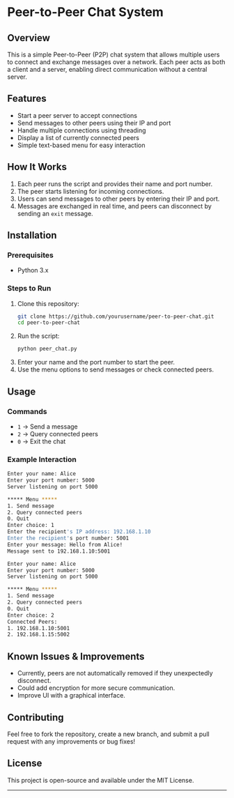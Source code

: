 # Peer-to-Peer Chat System

## Overview
This is a simple Peer-to-Peer (P2P) chat system that allows multiple users to connect and exchange messages over a network. Each peer acts as both a client and a server, enabling direct communication without a central server.

## Features
- Start a peer server to accept connections
- Send messages to other peers using their IP and port
- Handle multiple connections using threading
- Display a list of currently connected peers
- Simple text-based menu for easy interaction

## How It Works
1. Each peer runs the script and provides their name and port number.
2. The peer starts listening for incoming connections.
3. Users can send messages to other peers by entering their IP and port.
4. Messages are exchanged in real time, and peers can disconnect by sending an `exit` message.

## Installation
### Prerequisites
- Python 3.x

### Steps to Run
1. Clone this repository:
   ```sh
   git clone https://github.com/yourusername/peer-to-peer-chat.git
   cd peer-to-peer-chat
   ```
2. Run the script:
   ```sh
   python peer_chat.py
   ```
3. Enter your name and the port number to start the peer.
4. Use the menu options to send messages or check connected peers.

## Usage
### Commands
- `1` → Send a message
- `2` → Query connected peers
- `0` → Exit the chat

### Example Interaction
```sh
Enter your name: Alice
Enter your port number: 5000
Server listening on port 5000

***** Menu *****
1. Send message
2. Query connected peers
0. Quit
Enter choice: 1
Enter the recipient's IP address: 192.168.1.10
Enter the recipient's port number: 5001
Enter your message: Hello from Alice!
Message sent to 192.168.1.10:5001
```
```sh
Enter your name: Alice
Enter your port number: 5000
Server listening on port 5000

***** Menu *****
1. Send message
2. Query connected peers
0. Quit
Enter choice: 2
Connected Peers:
1. 192.168.1.10:5001
2. 192.168.1.15:5002
```
## Known Issues & Improvements
- Currently, peers are not automatically removed if they unexpectedly disconnect.
- Could add encryption for more secure communication.
- Improve UI with a graphical interface.

## Contributing
Feel free to fork the repository, create a new branch, and submit a pull request with any improvements or bug fixes!

## License
This project is open-source and available under the MIT License.

---
